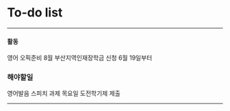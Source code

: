 # To-do list

----------------
#### 활동

영어 오픽준비 8월
부산지역인재장학금 신청 6월 19일부터

### 해야할일


영어발음 스피치 과제
목요일 도전학기제 제출

-----

